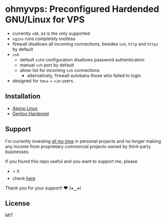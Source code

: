 # ohmyvps: Preconfigured Hardended GNU/Linux for VPS
- currently `x86_64` is the only supported
- `nginx` runs completely rootless
- firewall disallows all incoming connections, besides `ssh`, `http` and `https` by default
- `ssh`
    - default `sshd` configuration disallows password authentication
    - manual `ssh` port by default
    - allow-list for incoming `ssh` connections
        - alternatively, firewall autobans those who failed to login
- designed for `tmux` + `vim` users.

## Installation
- [Alpine Linux](alpine/README.md)
- [Gentoo Hardened](gentoo/README.md)

## Support
I'm currently investing [all my time](https://codonaft.com/why) in personal projects and no longer making any income from proprietary commercial projects owned by third-party businesses.

If you found this repo useful and you want to support me, please
- ⭐ it
- check [here](https://codonaft.com/sponsor)

Thank you for your support! ❤️ (◕‿◕)

## License
MIT
